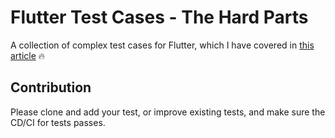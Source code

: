 # Flutter Test Cases - The Hard Parts

A collection of complex test cases for Flutter, which I have covered in [this article](https://dcm.dev/blog/2025/07/30/navigating-hard-parts-testing-flutter-developers/) 🔥

## Contribution

Please clone and add your test, or improve existing tests, and make sure the CD/CI for tests passes. 
